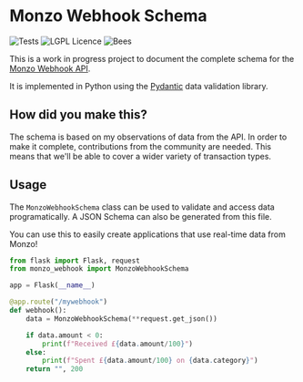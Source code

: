 # Monzo Webhook Schema

![Tests](https://github.com/trickeydan/monzo-webhook-schema/workflows/Tests/badge.svg)
![LGPL Licence](https://img.shields.io/badge/license-LGPL3-green.svg)
![Bees](https://img.shields.io/badge/bees-110%25-yellow.svg)

This is a work in progress project to document the complete schema for the [Monzo Webhook API](https://docs.monzo.com/#webhooks).

It is implemented in Python using the [Pydantic](https://pydantic-docs.helpmanual.io/) data validation library.

## How did you make this?

The schema is based on my observations of data from the API. In order to make it complete, contributions from the community are needed. This means that we'll be able to cover a wider variety of transaction types.

## Usage

The `MonzoWebhookSchema` class can be used to validate and access data programatically. A JSON Schema can also be generated from this file.

You can use this to easily create applications that use real-time data from Monzo!

```python
from flask import Flask, request
from monzo_webhook import MonzoWebhookSchema

app = Flask(__name__)

@app.route("/mywebhook")
def webhook():
    data = MonzoWebhookSchema(**request.get_json())

    if data.amount < 0:
        print(f"Received £{data.amount/100}")
    else:
        print(f"Spent £{data.amount/100} on {data.category}")
    return "", 200
```